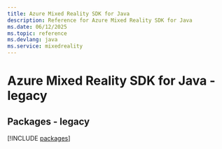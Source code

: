 ```yaml
---
title: Azure Mixed Reality SDK for Java
description: Reference for Azure Mixed Reality SDK for Java
ms.date: 06/12/2025
ms.topic: reference
ms.devlang: java
ms.service: mixedreality
---
```

# Azure Mixed Reality SDK for Java - legacy
## Packages - legacy
[!INCLUDE [packages](mixed-reality-index.md)]